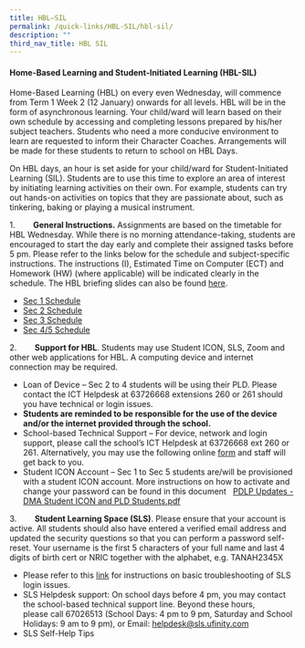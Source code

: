 ```yaml
---
title: HBL–SIL
permalink: /quick-links/HBL-SIL/hbl-sil/
description: ""
third_nav_title: HBL SIL
---
```

#### Home-Based Learning and Student-Initiated Learning (HBL-SIL)


Home-Based Learning (HBL) on every even Wednesday, will commence from Term 1 Week 2 (12 January) onwards for all levels. HBL will be in the form of asynchronous learning. Your child/ward will learn based on their own schedule by accessing and completing lessons prepared by his/her subject teachers. Students who need a more conducive environment to learn are requested to inform their Character Coaches. Arrangements will be made for these students to return to school on HBL Days.  

On HBL days, an hour is set aside for your child/ward for Student-Initiated Learning (SIL). Students are to use this time to explore an area of interest by initiating learning activities on their own. For example, students can try out hands-on activities on topics that they are passionate about, such as tinkering, baking or playing a musical instrument.

1\.        **General Instructions.** Assignments are based on the timetable for HBL Wednesday. While there is no morning attendance-taking, students are encouraged to start the day early and complete their assigned tasks before 5 pm. Please refer to the links below for the schedule and subject-specific instructions. The instructions (I), Estimated Time on Computer (ECT) and Homework (HW) (where applicable) will be indicated clearly in the schedule. The HBL briefing slides can also be found [here](/files/HBL%20Briefing%20to%20Students.pdf).   

  

*   [Sec 1 Schedule](https://docs.google.com/spreadsheets/d/1owOqfTHko2ptYT4qRBqV274VLTxae0Wi6bfkyHpGod0)
*   [Sec 2 Schedule](https://docs.google.com/spreadsheets/d/1XRY60ZEYWlDAUrJMR2hebJu7ZzIw_O87Pk2ar00R5-A)
*   [Sec 3 Schedule](https://docs.google.com/spreadsheets/d/1OUh7ccx5K04b-mSbPJ6qt4zP_MHdxSXLUwPm8oUpNvI)
*   [Sec 4/5 Schedule](https://docs.google.com/spreadsheets/d/1DHxE6cb9C4luiaf-5vt43CjKoEZhGjbQdDrsUc8kH3I/edit?usp=sharing)

2\.        **Support for HBL**. Students may use Student ICON, SLS, Zoom and other web applications for HBL. A computing device and internet connection may be required.

*   Loan of Device – Sec 2 to 4 students will be using their PLD. Please contact the ICT Helpdesk at 63726668 extensions 260 or 261 should you have technical or login issues.
*   **Students are reminded to be responsible for the use of the device and/or the internet provided through the school.**
*   School-based Technical Support – For device, network and login support, please call the school’s ICT Helpdesk at 63726668 ext 260 or 261. Alternatively, you may use the following online [form](https://form.gov.sg/#!/5e411c92366d6a0011c76b50) and staff will get back to you.
*   Student ICON Account – Sec 1 to Sec 5 students are/will be provisioned with a student ICON account. More instructions on how to activate and change your password can be found in this document   [PDLP Updates - DMA Student ICON and PLD Students.pdf](/files/PDLP%20Updates%20-%20DMA%20Student%20ICON%20and%20PLD%20Students.pdf)

3\.        **Student Learning Space (SLS)**. Please ensure that your account is active. All students should also have entered a verified email address and updated the security questions so that you can perform a password self-reset. Your username is the first 5 characters of your full name and last 4 digits of birth cert or NRIC together with the alphabet, e.g. TANAH2345X

*   Please refer to this [link](https://static.learning.moe.edu.sg/sls-user-guide/vle/logintroubleshooting/index.html) for instructions on basic troubleshooting of SLS login issues.
*   SLS Helpdesk support: On school days before 4 pm, you may contact the school-based technical support line. Beyond these hours, please call 67026513 (School Days: 4 pm to 9 pm, Saturday and School Holidays: 9 am to 9 pm), or Email: [helpdesk@sls.ufinity.com](mailto:helpdesk@sls.ufinity.com)
*   SLS Self-Help Tips